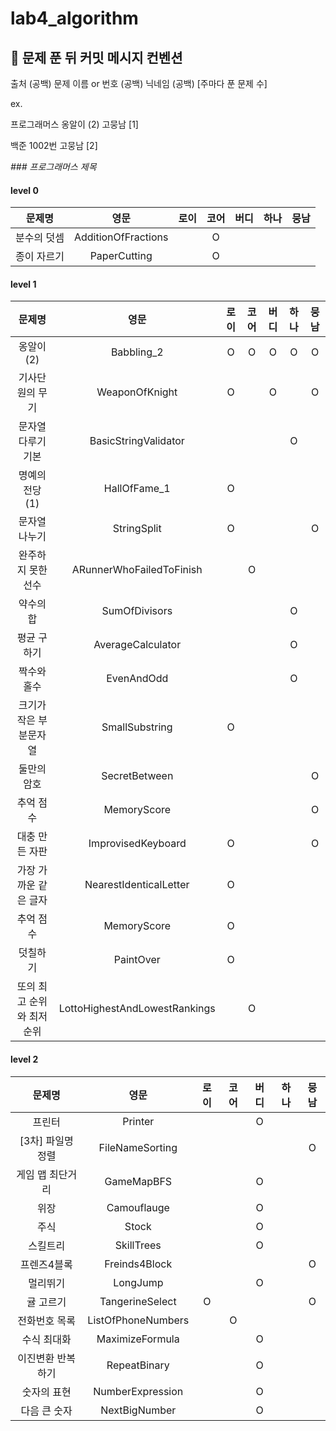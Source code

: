 # lab4_algorithm

## 👊 문제 푼 뒤 커밋 메시지 컨벤션

출처 (공백) 문제 이름 or 번호 (공백) 닉네임 (공백) [주마다 푼 문제 수]

ex.

프로그래머스 옹알이 (2) 고뭉남 [1]

백준 1002번 고뭉남 [2]

_### 프로그래머스 제목_

#### level 0

|  문제명   |         영문          | 로이 | 코어 | 버디 | 하나 | 뭉남 | 
|:------:|:-------------------:|:--:|:--:|:--:|:--:|:--:|
| 분수의 덧셈 | AdditionOfFractions |    | O  |    |    |    |
| 종이 자르기 |    PaperCutting     |    | O  |    |    |    |

#### level 1

|       문제명       |              영문               | 로이 | 코어 | 버디 | 하나 | 뭉남 | 
|:---------------:|:-----------------------------:|:--:|:--:|:--:|:--:|:--:|
|     옹알이(2)      |          Babbling_2           | O  | O  | O  | O  | O  |
|    기사단원의 무기     |        WeaponOfKnight         | O  |    | O  |    | O  |
|   문자열 다루기 기본    |     BasicStringValidator      |    |    |    | O  |    |
|   명예의 전당 (1)    |         HallOfFame_1          | O  |    |    |    |    |
|     문자열 나누기     |          StringSplit          | O  |    |    |    | O  |
|   완주하지 못한 선수    |   ARunnerWhoFailedToFinish    |    | O  |    |    |    |
|      약수의 합      |         SumOfDivisors         |    |    |    | O  |    |
|     평균 구하기      |       AverageCalculator       |    |    |    | O  |    |
|     짝수와 홀수      |          EvenAndOdd           |    |    |    | O  |    |
|  크기가 작은 부분문자열   |        SmallSubstring         | O  |    |    |    |    |
|     둘만의 암호      |         SecretBetween         |    |    |    |    | O  |
|      추억 점수      |          MemoryScore          |    |    |    |    | O  |
|    대충 만든 자판     |      ImprovisedKeyboard       | O  |    |    |    | O  |
|  가장 가까운 같은 글자   |    NearestIdenticalLetter     | O  |    |    |    |    |
|      추억 점수      |          MemoryScore          | O  |    |    |    |    |
|      덧칠하기       |           PaintOver           | O  |    |    |    |    |
| 또의 최고 순위와 최저 순위 | LottoHighestAndLowestRankings |    | O  |    |    |    |

#### level 2

|     문제명     |         영문         | 로이 | 코어 | 버디 | 하나 | 뭉남 | 
|:-----------:|:------------------:|:--:|:--:|:--:|:--:|:--:|
|     프린터     |      Printer       |    |    | O  |    |    |
| [3차] 파일명 정렬 |  FileNameSorting   |    |    |    |    | O  |
|  게임 맵 최단거리  |     GameMapBFS     |    |    | O  |    |    |
|     위장      |    Camouflauge     |    |    | O  |    |    |
|     주식      |       Stock        |    |    | O  |    |    |
|    스킬트리     |     SkillTrees     |    |    | O  |    |    |
|   프렌즈4블록    |   Freinds4Block    |    |    |    |    | O  |
|    멀리뛰기     |      LongJump      |    |    | O  |    |    |
|    귤 고르기    |  TangerineSelect   | O  |    |    |    | O  |
|   전화번호 목록   | ListOfPhoneNumbers |    | O  |    |    |    |
|   수식 최대화    |  MaximizeFormula   |    |    | O  |    |    |
|  이진변환 반복하기  |    RepeatBinary    |    |    | O  |    |    |
|   숫자의 표현    |  NumberExpression  |    |    | O  |    |    |
|   다음 큰 숫자   |   NextBigNumber    |    |    | O  |    |    |

  
